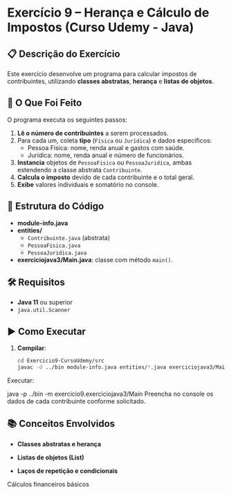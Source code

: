 # Exercício 9 – Herança e Cálculo de Impostos (Curso Udemy - Java)

## 📋 Descrição do Exercício
Este exercício desenvolve um programa para calcular impostos de contribuintes, utilizando **classes abstratas**, **herança** e **listas de objetos**.

## 🧠 O Que Foi Feito
O programa executa os seguintes passos:

1. **Lê o número de contribuintes** a serem processados.  
2. Para cada um, coleta **tipo** (`Física` ou `Jurídica`) e dados específicos:  
   - Pessoa Física: nome, renda anual e gastos com saúde.  
   - Jurídica: nome, renda anual e número de funcionários.  
3. **Instancia** objetos de `PessoaFisica` ou `PessoaJuridica`, ambas estendendo a classe abstrata `Contribuinte`.  
4. **Calcula o imposto** devido de cada contribuinte e o total geral.  
5. **Exibe** valores individuais e somatório no console.

## 📁 Estrutura do Código
- **module-info.java**  
- **entities/**  
  - `Contribuinte.java` (abstrata)  
  - `PessoaFisica.java`  
  - `PessoaJuridica.java`  
- **exerciciojava3/Main.java**: classe com método `main()`.

## 🛠️ Requisitos
- **Java 11** ou superior  
- `java.util.Scanner`  

## ▶️ Como Executar
1. **Compilar**:  
   ```bash
   cd Exercicio9-CursoUdemy/src
   javac -d ../bin module-info.java entities/*.java exerciciojava3/Main.java
Executar:

java -p ../bin -m exercicio9.exerciciojava3/Main
Preencha no console os dados de cada contribuinte conforme solicitado.

## 📚 Conceitos Envolvidos
- **Classes abstratas e herança**

- **Listas de objetos (List<Contribuinte>)**

- **Laços de repetição e condicionais**

Cálculos financeiros básicos
